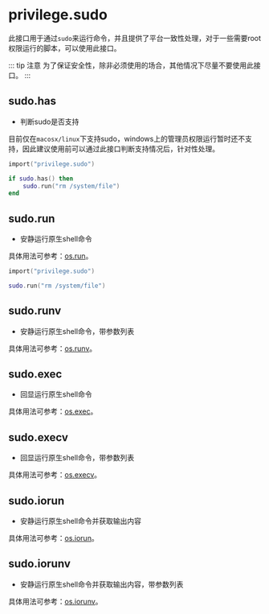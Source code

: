 
# privilege.sudo

此接口用于通过`sudo`来运行命令，并且提供了平台一致性处理，对于一些需要root权限运行的脚本，可以使用此接口。

::: tip 注意
为了保证安全性，除非必须使用的场合，其他情况下尽量不要使用此接口。
:::

## sudo.has

-  判断sudo是否支持

目前仅在`macosx/linux`下支持sudo，windows上的管理员权限运行暂时还不支持，因此建议使用前可以通过此接口判断支持情况后，针对性处理。

```lua
import("privilege.sudo")

if sudo.has() then
    sudo.run("rm /system/file")
end
```

## sudo.run

- 安静运行原生shell命令

具体用法可参考：[os.run](/zh/api/scripts/builtin-modules/os#os-run)。

```lua
import("privilege.sudo")

sudo.run("rm /system/file")
```

## sudo.runv

- 安静运行原生shell命令，带参数列表

具体用法可参考：[os.runv](/zh/api/scripts/builtin-modules/os#os-runv)。

## sudo.exec

- 回显运行原生shell命令

具体用法可参考：[os.exec](/zh/api/scripts/builtin-modules/os#os-exec)。

## sudo.execv

- 回显运行原生shell命令，带参数列表

具体用法可参考：[os.execv](/zh/api/scripts/builtin-modules/os#os-execv)。

## sudo.iorun

- 安静运行原生shell命令并获取输出内容

具体用法可参考：[os.iorun](/zh/api/scripts/builtin-modules/os#os-iorun)。

## sudo.iorunv

- 安静运行原生shell命令并获取输出内容，带参数列表

具体用法可参考：[os.iorunv](/zh/api/scripts/builtin-modules/os#os-iorunv)。
